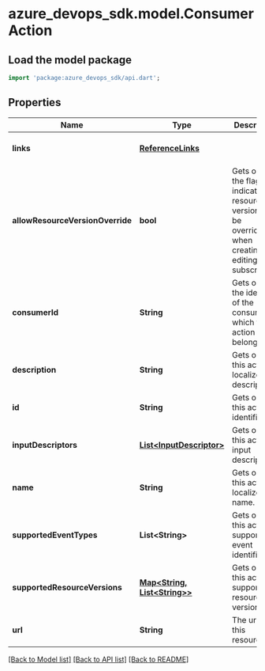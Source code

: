 # azure_devops_sdk.model.ConsumerAction

## Load the model package
```dart
import 'package:azure_devops_sdk/api.dart';
```

## Properties
Name | Type | Description | Notes
------------ | ------------- | ------------- | -------------
**links** | [**ReferenceLinks**](ReferenceLinks.md) |  | [optional] [default to null]
**allowResourceVersionOverride** | **bool** | Gets or sets the flag indicating if resource version can be overridden when creating or editing a subscription. | [optional] [default to null]
**consumerId** | **String** | Gets or sets the identifier of the consumer to which this action belongs. | [optional] [default to null]
**description** | **String** | Gets or sets this action&#39;s localized description. | [optional] [default to null]
**id** | **String** | Gets or sets this action&#39;s identifier. | [optional] [default to null]
**inputDescriptors** | [**List&lt;InputDescriptor&gt;**](InputDescriptor.md) | Gets or sets this action&#39;s input descriptors. | [optional] [default to []]
**name** | **String** | Gets or sets this action&#39;s localized name. | [optional] [default to null]
**supportedEventTypes** | **List&lt;String&gt;** | Gets or sets this action&#39;s supported event identifiers. | [optional] [default to []]
**supportedResourceVersions** | [**Map&lt;String, List&lt;String&gt;&gt;**](List.md) | Gets or sets this action&#39;s supported resource versions. | [optional] [default to {}]
**url** | **String** | The url for this resource | [optional] [default to null]

[[Back to Model list]](../README.md#documentation-for-models) [[Back to API list]](../README.md#documentation-for-api-endpoints) [[Back to README]](../README.md)


